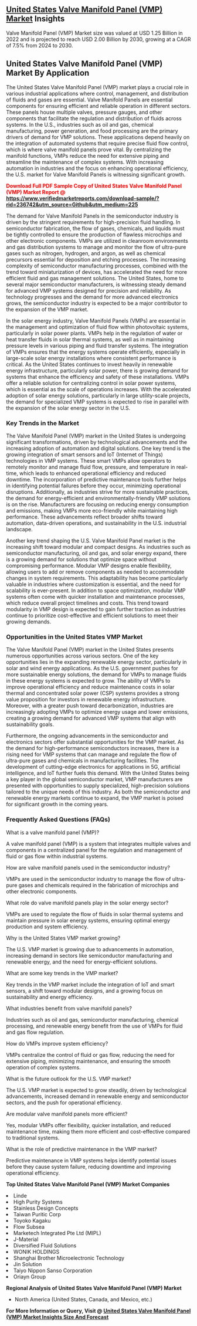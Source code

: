 <h2><a href="https://www.verifiedmarketreports.com/download-sample/?rid=236742&amp;utm_source=Github&amp;utm_medium=225" target="_blank">United States Valve Manifold Panel (VMP) Market</a> Insights</h2><p>Valve Manifold Panel (VMP) Market size was valued at USD 1.25 Billion in 2022 and is projected to reach USD 2.00 Billion by 2030, growing at a CAGR of 7.5% from 2024 to 2030.</p><p><div> <h2>United States Valve Manifold Panel (VMP) Market By Application</h2> <p>The United States Valve Manifold Panel (VMP) market plays a crucial role in various industrial applications where control, management, and distribution of fluids and gases are essential. Valve Manifold Panels are essential components for ensuring efficient and reliable operation in different sectors. These panels house multiple valves, pressure gauges, and other components that facilitate the regulation and distribution of fluids across systems. In the U.S., industries such as oil and gas, chemical manufacturing, power generation, and food processing are the primary drivers of demand for VMP solutions. These applications depend heavily on the integration of automated systems that require precise fluid flow control, which is where valve manifold panels prove vital. By centralizing the manifold functions, VMPs reduce the need for extensive piping and streamline the maintenance of complex systems. With increasing automation in industries and the focus on enhancing operational efficiency, the U.S. market for Valve Manifold Panels is witnessing significant growth. <strong><p><span class=""><span style="color: #ff0000;"><strong>Download Full PDF Sample Copy of United States Valve Manifold Panel (VMP) Market Report</strong> @ </span><a href="https://www.verifiedmarketreports.com/download-sample/?rid=236742&amp;utm_source=Github&amp;utm_medium=225" target="_blank">https://www.verifiedmarketreports.com/download-sample/?rid=236742&amp;utm_source=Github&amp;utm_medium=225</a></span></p></strong> </p> <p>The demand for Valve Manifold Panels in the semiconductor industry is driven by the stringent requirements for high-precision fluid handling. In semiconductor fabrication, the flow of gases, chemicals, and liquids must be tightly controlled to ensure the production of flawless microchips and other electronic components. VMPs are utilized in cleanroom environments and gas distribution systems to manage and monitor the flow of ultra-pure gases such as nitrogen, hydrogen, and argon, as well as chemical precursors essential for deposition and etching processes. The increasing complexity of semiconductor manufacturing processes, combined with the trend toward miniaturization of devices, has accelerated the need for more efficient fluid and gas management solutions. The United States, home to several major semiconductor manufacturers, is witnessing steady demand for advanced VMP systems designed for precision and reliability. As technology progresses and the demand for more advanced electronics grows, the semiconductor industry is expected to be a major contributor to the expansion of the VMP market. <p>In the solar energy industry, Valve Manifold Panels (VMPs) are essential in the management and optimization of fluid flow within photovoltaic systems, particularly in solar power plants. VMPs help in the regulation of water or heat transfer fluids in solar thermal systems, as well as in maintaining pressure levels in various piping and fluid transfer systems. The integration of VMPs ensures that the energy systems operate efficiently, especially in large-scale solar energy installations where consistent performance is critical. As the United States continues to invest heavily in renewable energy infrastructure, particularly solar power, there is growing demand for systems that enhance the efficiency and safety of these installations. VMPs offer a reliable solution for centralizing control in solar power systems, which is essential as the scale of operations increases. With the accelerated adoption of solar energy solutions, particularly in large utility-scale projects, the demand for specialized VMP systems is expected to rise in parallel with the expansion of the solar energy sector in the U.S. <h3>Key Trends in the Market</h3> <p>The Valve Manifold Panel (VMP) market in the United States is undergoing significant transformations, driven by technological advancements and the increasing adoption of automation and digital solutions. One key trend is the growing integration of smart sensors and IoT (Internet of Things) technologies in VMP systems. These smart VMPs allow operators to remotely monitor and manage fluid flow, pressure, and temperature in real-time, which leads to enhanced operational efficiency and reduced downtime. The incorporation of predictive maintenance tools further helps in identifying potential failures before they occur, minimizing operational disruptions. Additionally, as industries strive for more sustainable practices, the demand for energy-efficient and environmentally-friendly VMP solutions is on the rise. Manufacturers are focusing on reducing energy consumption and emissions, making VMPs more eco-friendly while maintaining high performance. These advancements reflect broader shifts toward automation, data-driven operations, and sustainability in the U.S. industrial landscape. <p>Another key trend shaping the U.S. Valve Manifold Panel market is the increasing shift toward modular and compact designs. As industries such as semiconductor manufacturing, oil and gas, and solar energy expand, there is a growing demand for solutions that optimize space without compromising performance. Modular VMP designs enable flexibility, allowing users to add or remove components as needed to accommodate changes in system requirements. This adaptability has become particularly valuable in industries where customization is essential, and the need for scalability is ever-present. In addition to space optimization, modular VMP systems often come with quicker installation and maintenance processes, which reduce overall project timelines and costs. This trend toward modularity in VMP design is expected to gain further traction as industries continue to prioritize cost-effective and efficient solutions to meet their growing demands. <h3>Opportunities in the United States VMP Market</h3> <p>The Valve Manifold Panel (VMP) market in the United States presents numerous opportunities across various sectors. One of the key opportunities lies in the expanding renewable energy sector, particularly in solar and wind energy applications. As the U.S. government pushes for more sustainable energy solutions, the demand for VMPs to manage fluids in these energy systems is expected to grow. The ability of VMPs to improve operational efficiency and reduce maintenance costs in solar thermal and concentrated solar power (CSP) systems provides a strong value proposition for investors in renewable energy infrastructure. Moreover, with a greater push toward decarbonization, industries are increasingly adopting VMPs to optimize energy usage and lower emissions, creating a growing demand for advanced VMP systems that align with sustainability goals. <p>Furthermore, the ongoing advancements in the semiconductor and electronics sectors offer substantial opportunities for the VMP market. As the demand for high-performance semiconductors increases, there is a rising need for VMP systems that can manage and regulate the flow of ultra-pure gases and chemicals in manufacturing facilities. The development of cutting-edge electronics for applications in 5G, artificial intelligence, and IoT further fuels this demand. With the United States being a key player in the global semiconductor market, VMP manufacturers are presented with opportunities to supply specialized, high-precision solutions tailored to the unique needs of this industry. As both the semiconductor and renewable energy markets continue to expand, the VMP market is poised for significant growth in the coming years. <h3>Frequently Asked Questions (FAQs)</h3> <p>What is a valve manifold panel (VMP)?</p> <p>A valve manifold panel (VMP) is a system that integrates multiple valves and components in a centralized panel for the regulation and management of fluid or gas flow within industrial systems.</p> <p>How are valve manifold panels used in the semiconductor industry?</p> <p>VMPs are used in the semiconductor industry to manage the flow of ultra-pure gases and chemicals required in the fabrication of microchips and other electronic components.</p> <p>What role do valve manifold panels play in the solar energy sector?</p> <p>VMPs are used to regulate the flow of fluids in solar thermal systems and maintain pressure in solar energy systems, ensuring optimal energy production and system efficiency.</p> <p>Why is the United States VMP market growing?</p> <p>The U.S. VMP market is growing due to advancements in automation, increasing demand in sectors like semiconductor manufacturing and renewable energy, and the need for energy-efficient solutions.</p> <p>What are some key trends in the VMP market?</p> <p>Key trends in the VMP market include the integration of IoT and smart sensors, a shift toward modular designs, and a growing focus on sustainability and energy efficiency.</p> <p>What industries benefit from valve manifold panels?</p> <p>Industries such as oil and gas, semiconductor manufacturing, chemical processing, and renewable energy benefit from the use of VMPs for fluid and gas flow regulation.</p> <p>How do VMPs improve system efficiency?</p> <p>VMPs centralize the control of fluid or gas flow, reducing the need for extensive piping, minimizing maintenance, and ensuring the smooth operation of complex systems.</p> <p>What is the future outlook for the U.S. VMP market?</p> <p>The U.S. VMP market is expected to grow steadily, driven by technological advancements, increased demand in renewable energy and semiconductor sectors, and the push for operational efficiency.</p> <p>Are modular valve manifold panels more efficient?</p> <p>Yes, modular VMPs offer flexibility, quicker installation, and reduced maintenance time, making them more efficient and cost-effective compared to traditional systems.</p> <p>What is the role of predictive maintenance in the VMP market?</p> <p>Predictive maintenance in VMP systems helps identify potential issues before they cause system failure, reducing downtime and improving operational efficiency.</p> </div></p><p><strong>Top United States Valve Manifold Panel (VMP) Market Companies</strong></p><div data-test-id=""><p><li>Linde</li><li> High Purity Systems</li><li> Stainless Design Concepts</li><li> Taiwan Puritic Corp</li><li> Toyoko Kagaku</li><li> Flow Subsea</li><li> Marketech Integrated Pte Ltd (MIPL)</li><li> J-Material</li><li> Diversified Fluid Solutions</li><li> WONIK HOLDINGS</li><li> Shanghai Brother Microelectronic Technology</li><li> Jin Solution</li><li> Taiyo Nippon Sanso Corporation</li><li> Oriayn Group</li></p><div><strong>Regional Analysis of&nbsp;United States Valve Manifold Panel (VMP) Market</strong></div><ul><li dir="ltr"><p dir="ltr">North America&nbsp;(United States, Canada, and Mexico, etc.)</p></li></ul><p><strong>For More Information or Query, Visit @&nbsp;</strong><strong><a href="https://www.verifiedmarketreports.com/product/valve-manifold-panel-vmp-market/?utm_source=Github&amp;utm_medium=225" target="_blank">United States Valve Manifold Panel (VMP) Market Insights Size And Forecast</a></strong></p></div>
